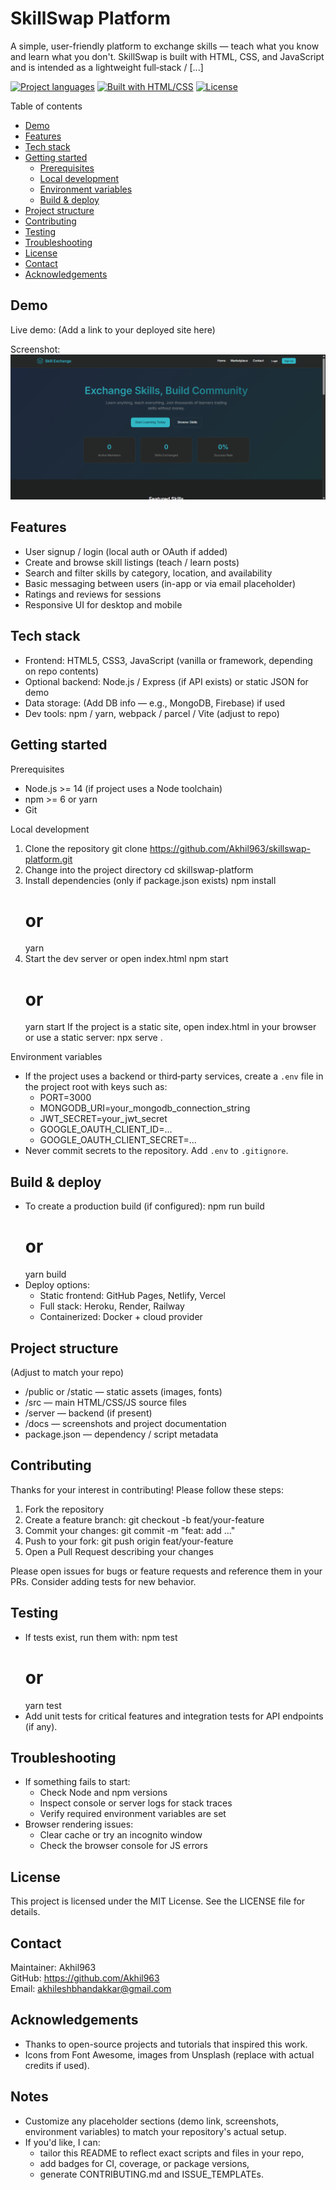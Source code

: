# SkillSwap Platform

A simple, user-friendly platform to exchange skills — teach what you know and learn what you don't. SkillSwap is built with HTML, CSS, and JavaScript and is intended as a lightweight full‑stack / [...]

[![Project languages](https://img.shields.io/badge/JavaScript-50%25-yellow?logo=javascript)](#)
[![Built with HTML/CSS](https://img.shields.io/badge/HTML%20%2F%20CSS-49%25-orange?logo=html5)](#)
[![License](https://img.shields.io/badge/License-MIT-blue.svg)](#)

Table of contents
- [Demo](#demo)
- [Features](#features)
- [Tech stack](#tech-stack)
- [Getting started](#getting-started)
  - [Prerequisites](#prerequisites)
  - [Local development](#local-development)
  - [Environment variables](#environment-variables)
  - [Build & deploy](#build--deploy)
- [Project structure](#project-structure)
- [Contributing](#contributing)
- [Testing](#testing)
- [Troubleshooting](#troubleshooting)
- [License](#license)
- [Contact](#contact)
- [Acknowledgements](#acknowledgements)

Demo
----
Live demo: (Add a link to your deployed site here)

Screenshot:
![SkillSwap screenshot](client/assets/skillExchange.png)

Features
--------
- User signup / login (local auth or OAuth if added)
- Create and browse skill listings (teach / learn posts)
- Search and filter skills by category, location, and availability
- Basic messaging between users (in-app or via email placeholder)
- Ratings and reviews for sessions
- Responsive UI for desktop and mobile

Tech stack
----------
- Frontend: HTML5, CSS3, JavaScript (vanilla or framework, depending on repo contents)
- Optional backend: Node.js / Express (if API exists) or static JSON for demo
- Data storage: (Add DB info — e.g., MongoDB, Firebase) if used
- Dev tools: npm / yarn, webpack / parcel / Vite (adjust to repo)

Getting started
---------------

Prerequisites
- Node.js >= 14 (if project uses a Node toolchain)
- npm >= 6 or yarn
- Git

Local development
1. Clone the repository
   git clone https://github.com/Akhil963/skillswap-platform.git
2. Change into the project directory
   cd skillswap-platform
3. Install dependencies (only if package.json exists)
   npm install
   # or
   yarn
4. Start the dev server or open index.html
   npm start
   # or
   yarn start
   If the project is a static site, open index.html in your browser or use a static server:
   npx serve .

Environment variables
- If the project uses a backend or third‑party services, create a `.env` file in the project root with keys such as:
  - PORT=3000
  - MONGODB_URI=your_mongodb_connection_string
  - JWT_SECRET=your_jwt_secret
  - GOOGLE_OAUTH_CLIENT_ID=...
  - GOOGLE_OAUTH_CLIENT_SECRET=...
- Never commit secrets to the repository. Add `.env` to `.gitignore`.

Build & deploy
--------------
- To create a production build (if configured):
  npm run build
  # or
  yarn build
- Deploy options:
  - Static frontend: GitHub Pages, Netlify, Vercel
  - Full stack: Heroku, Render, Railway
  - Containerized: Docker + cloud provider

Project structure
-----------------
(Adjust to match your repo)
- /public or /static — static assets (images, fonts)
- /src — main HTML/CSS/JS source files
- /server — backend (if present)
- /docs — screenshots and project documentation
- package.json — dependency / script metadata

Contributing
------------
Thanks for your interest in contributing! Please follow these steps:
1. Fork the repository
2. Create a feature branch: git checkout -b feat/your-feature
3. Commit your changes: git commit -m "feat: add ..."
4. Push to your fork: git push origin feat/your-feature
5. Open a Pull Request describing your changes

Please open issues for bugs or feature requests and reference them in your PRs. Consider adding tests for new behavior.

Testing
-------
- If tests exist, run them with:
  npm test
  # or
  yarn test
- Add unit tests for critical features and integration tests for API endpoints (if any).

Troubleshooting
---------------
- If something fails to start:
  - Check Node and npm versions
  - Inspect console or server logs for stack traces
  - Verify required environment variables are set
- Browser rendering issues:
  - Clear cache or try an incognito window
  - Check the browser console for JS errors

License
-------
This project is licensed under the MIT License. See the LICENSE file for details.

Contact
-------
Maintainer: Akhil963  
GitHub: https://github.com/Akhil963  
Email: akhileshbhandakkar@gmail.com

Acknowledgements
----------------
- Thanks to open-source projects and tutorials that inspired this work.
- Icons from Font Awesome, images from Unsplash (replace with actual credits if used).

Notes
-----
- Customize any placeholder sections (demo link, screenshots, environment variables) to match your repository's actual setup.
- If you'd like, I can:
  - tailor this README to reflect exact scripts and files in your repo,
  - add badges for CI, coverage, or package versions,
  - generate CONTRIBUTING.md and ISSUE_TEMPLATEs.
